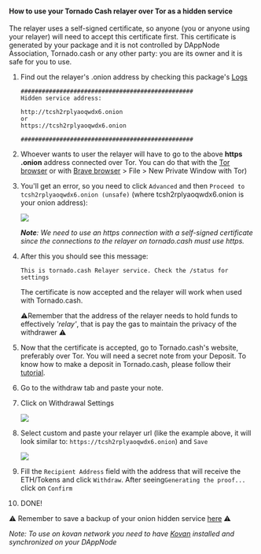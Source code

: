 #### How to use your Tornado Cash relayer over Tor as a hidden service

The relayer uses a self-signed certificate, so anyone (you or anyone using your relayer) will need to accept this certificate first. This certificate is generated by your package and it is not controlled by DAppNode Association, Tornado.cash or any other party: you are its owner and it is safe for you to use.

1. Find out the relayer's .onion address by checking this package's [Logs](http://my.admin.dnp.dappnode.eth/#/packages/tornado-cash-relayer.public.dappnode.eth/logs)
    ```
    #################################################
    Hidden service address:

    http://tcsh2rplyaoqwdx6.onion
    or
    https://tcsh2rplyaoqwdx6.onion

    #################################################
    ```
2. Whoever wants to user the relayer will have to go to the above **https .onion** address connected over Tor. You can do that with the [Tor browser](https://www.torproject.org/download/) or with [Brave browser](https://brave.com/) > File > New Private Window with Tor)

3. You'll get an error, so you need to click `Advanced` and then `Proceed to tcsh2rplyaoqwdx6.onion (unsafe)` (where tcsh2rplyaoqwdx6.onion is your onion address):

    ![](https://i.imgur.com/W5ts0h3.png)

    ***Note**: We need to use an https connection with a self-signed certificate since the connections to the relayer on tornado.cash must use https.*

4. After this you should see this message:

    ```
    This is tornado.cash Relayer service. Check the /status for settings
    ```

    The certificate is now accepted and the relayer will work when used with Tornado.cash.
    
    
    ⚠️Remember that the address of the relayer needs to hold funds to effectively *'relay'*, that is pay the gas to maintain the privacy of the withdrawer ⚠️
    

5. Now that the certificate is accepted, go to Tornado.cash's website, preferably over Tor. You will need a secret note from your Deposit. To know how to make a deposit in Tornado.cash, please follow their [tutorial](https://tornado.cash/tutorial).

6. Go to the withdraw tab and paste your note.

7. Click on Withdrawal Settings 

    ![](https://i.imgur.com/I7rnP1m.png)

8. Select custom and paste your relayer url (like the example above, it will look similar to: `https://tcsh2rplyaoqwdx6.onion`) and `Save`

    ![](https://i.imgur.com/vbNejaw.png)

9. Fill the `Recipient Address` field with the address that will receive the ETH/Tokens and click `Withdraw`. After seeing`Generating the proof...` click on `Confirm`

10. DONE!

⚠️ Remember to save a backup of your onion hidden service [here](http://my.admin.dnp.dappnode.eth/#/packages/tornado-cash-relayer.public.dappnode.eth/backup) ⚠️

*Note: To use on kovan network you need to have [Kovan](http://my.dappnode/#/installer/kovan.dnp.dappnode.eth) installed and synchronized on your DAppNode*